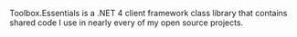Toolbox.Essentials is a .NET 4 client framework class library that contains shared code I use in nearly every of my open source projects.
